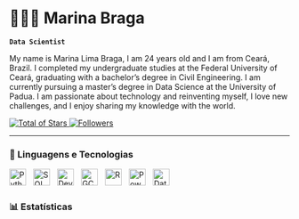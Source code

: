 # 👩🏻‍💻 Marina Braga

**`Data Scientist`**

My name is Marina Lima Braga, I am 24 years old and I am from Ceará, Brazil. I completed my undergraduate studies at the Federal University of Ceará, graduating with a bachelor’s degree in Civil Engineering. I am currently pursuing a master’s degree in Data Science at the University of Padua. I am passionate about technology and reinventing myself, I love new challenges, and I enjoy sharing my knowledge with the world.

<p align="left">
    <a href="https://github.com/marilb-ds?tab=repositories&sort=stargazers">
        <img 
            alt="Total of Stars" 
            title="Total of Github Stars" 
            src="https://custom-icon-badges.demolab.com/github/stars/marilb-ds?color=55960c&style=for-the-badge&labelColor=488207&logo=star&label=stars"
        />
    </a>
    <a href="https://github.com/marilb-ds?tab=followers">
        <img 
            alt="Followers" 
            title="Follow me on GitHub" 
            src="https://custom-icon-badges.demolab.com/github/followers/marilb-ds?color=236ad3&labelColor=1155ba&style=for-the-badge&logo=github&label=Followers&logoColor=white"
        />
    </a>
</p>

</p>

---

### 🤖 Linguagens e Tecnologias

<img 
    align="left" 
    alt="Python" 
    title="Python"
    width="30px" 
    style="padding-right: 10px;" 
    src="https://cdn.jsdelivr.net/gh/devicons/devicon@latest/icons/python/python-original.svg" 
/>

<img 
    align="left" 
    alt="SQL" 
    title="SQL"
    width="30px" 
    style="padding-right: 10px;" 
    src="https://cdn.jsdelivr.net/gh/devicons/devicon@latest/icons/postgresql/postgresql-original.svg" 
/>

<img 
    align="left" 
    alt="Devops" 
    title="Devops"
    width="30px" 
    style="padding-right: 10px;" 
    src="https://cdn.jsdelivr.net/gh/devicons/devicon@latest/icons/azuredevops/azuredevops-original.svg" 
/>

<img 
    align="left" 
    alt="GCP" 
    title="GCP"
    width="30px" 
    style="padding-right: 10px;" 
    src="https://cdn.jsdelivr.net/gh/devicons/devicon@latest/icons/googlecloud/googlecloud-original.svg" 
/>          
          
<img 
    align="left" 
    alt="R" 
    title="R"
    width="30px" 
    style="padding-right: 10px;" 
    src="https://cdn.jsdelivr.net/gh/devicons/devicon@latest/icons/r/r-original.svg" 
/>           

<img 
    align="left" 
    alt="Power BI" 
    title="Power BI"
    width="30px" 
    style="padding-right: 10px;" 
    src="https://upload.wikimedia.org/wikipedia/commons/c/cf/New_Power_BI_Logo.svg" 
/>   

<img 
    align="left" 
    alt="Databricks" 
    title="Databricks"
    width="30px" 
    style="padding-right: 10px;" 
    src="https://w7.pngwing.com/pngs/496/62/png-transparent-databricks-logo-thumbnail-tech-companies-thumbnail.png" 
/>

<br/>
<br/>

### 📊 Estatísticas

<!--
<p>
  <img 
    align="left" 
    alt="GitHub Stats" 
    height="200" 
    style="padding-right: 10px;" 
    src="https://github-readme-stats.vercel.app/api?username=Larissakich&show_icons=true&theme=tokyonight&include_all_commits=true&locale=pt-br" 
  />

<img 
      align="left" 
      alt="GitHub Stats" 
      height="200" 
      src="https://github-readme-stats.vercel.app/api/top-langs/?username=larissakich&theme=tokyonight&layout=compact&custom_title=Tecnologias&langs_count=9" 
  />

</p>
-->
